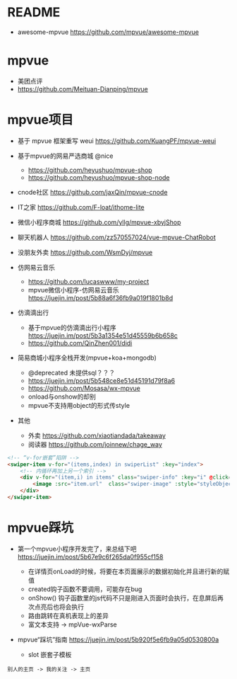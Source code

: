 # README

- awesome-mpvue https://github.com/mpvue/awesome-mpvue 

# mpvue

- 美团点评
- <https://github.com/Meituan-Dianping/mpvue>

# mpvue项目

- 基于 mpvue 框架重写 weui https://github.com/KuangPF/mpvue-weui
- 基于mpvue的网易严选商城 @nice
  - https://github.com/heyushuo/mpvue-shop
  - https://github.com/heyushuo/mpvue-shop-node
- cnode社区 https://github.com/jaxQin/mpvue-cnode 
- IT之家 https://github.com/F-loat/ithome-lite 
- 微信小程序商城 https://github.com/yllg/mpvue-xbyjShop
- 聊天机器人 https://github.com/zz570557024/vue-mpvue-ChatRobot
- 没朋友外卖 https://github.com/WsmDyj/mpvue
- 仿网易云音乐 
  - https://github.com/lucaswww/my-project
  - mpvue微信小程序-仿网易云音乐 https://juejin.im/post/5b88a6f36fb9a019f1801b8d
- 仿滴滴出行 
  - 基于mpvue的仿滴滴出行小程序 https://juejin.im/post/5b3a1354e51d45559b6b658c
  - https://github.com/QinZhen001/didi  
- 简易商城小程序全栈开发(mpvue+koa+mongodb) 
  - @deprecated 未提供sql？？？
  - https://juejin.im/post/5b548ce8e51d45191d79f8a6 
  - https://github.com/Mosasa/wx-mpvue
  - onload与onshow的却别
  - mpvue不支持用object的形式传style

- 其他
  - 外卖 https://github.com/xiaotiandada/takeaway
  - 阅读器 https://github.com/joinnew/chage_way  
    
```html
<!-- “v-for嵌套”陷阱 -->
<swiper-item v-for="(items,index) in swiperList" :key="index">
    <!-- 内循环再加上另一个索引 -->
    <div v-for="(item,i) in items" class="swiper-info" :key="i" @click="choose" >
        <image :src="item.url"  class="swiper-image" :style="styleObject"/>
    </div>
</swiper-item>
```

# mpvue踩坑

- 第一个mpvue小程序开发完了，来总结下吧 https://juejin.im/post/5b67e9c6f265da0f955cf158
  - 在详情页onLoad的时候，将要在本页面展示的数据初始化并且进行新的赋值
  - created钩子函数不要调用，可能存在bug
  - onShow() 钩子函数里的js代码不只是刚进入页面时会执行，在息屏后再次点亮后也将会执行
  - 路由跳转在真机表现上的差异
  - 富文本支持 -> mpVue-wxParse

- mpvue“踩坑”指南 https://juejin.im/post/5b920f5e6fb9a05d0530800a
  - slot 嵌套子模板
  
```
别人的主页 -> 我的关注 -> 主页
```